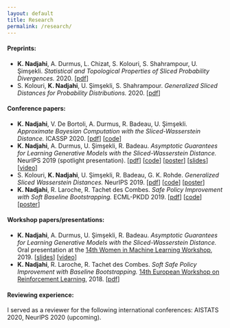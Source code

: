 ```yaml
---
layout: default
title: Research
permalink: /research/
---
```


<h4>Preprints:</h4>

<ul>
	<li> <b>K. Nadjahi</b>, A. Durmus, L. Chizat, S. Kolouri, S. Shahrampour, U. &#350;im&#351;ekli. <i>Statistical and Topological Properties of Sliced Probability Divergences.</i> 2020. [<a href="https://arxiv.org/pdf/2003.05783.pdf" target="_blank">pdf</a>] </li>
	<li> S. Kolouri, <b>K. Nadjahi</b>, U. &#350;im&#351;ekli, S. Shahrampour. <i>Generalized Sliced Distances for Probability Distributions.</i> 2020. [<a href="https://arxiv.org/pdf/2002.12537.pdf" target="_blank">pdf</a>] </li>
</ul>

<h4>Conference papers:</h4>

<ul>
	<li> <b>K. Nadjahi</b>, V. De Bortoli, A. Durmus, R. Badeau, U. &#350;im&#351;ekli. <i>Approximate Bayesian Computation with the Sliced-Wasserstein Distance.</i> ICASSP 2020. [<a href="https://arxiv.org/pdf/1910.12815.pdf" target="_blank">pdf</a>] [<a href="https://github.com/kimiandj/slicedwass_abc" target="_blank">code</a>] </li>
	<li> <b>K. Nadjahi</b>, A. Durmus, U. &#350;im&#351;ekli, R. Badeau. <i>Asymptotic Guarantees for Learning Generative Models with the Sliced-Wasserstein Distance.</i> NeurIPS 2019 (spotlight presentation). [<a href="https://arxiv.org/pdf/1906.04516.pdf" target="_blank">pdf</a>] [<a href="https://github.com/kimiandj/min_swe" target="_blank">code</a>] [<a href="{{site.url}}{{site.baseurl}}/assets/files/posters/min_swe.pdf" target="_blank">poster</a>] [<a href="{{site.url}}{{site.baseurl}}/assets/files/slides/min_swe_spotlight_neurips2019.pdf" target="_blank">slides</a>] [<a href="https://slideslive.com/38923047/track-3-session-6-spotlights-part-1" target="_blank">video</a>] </li>
	<li> S. Kolouri, <b>K. Nadjahi</b>, U. &#350;im&#351;ekli, R. Badeau, G. K. Rohde. <i>Generalized Sliced Wasserstein Distances.</i> NeurIPS 2019. [<a href="https://arxiv.org/pdf/1902.00434.pdf" target="_blank">pdf</a>] [<a href="https://github.com/kimiandj/gsw" target="_blank">code</a>] [<a href="{{site.url}}{{site.baseurl}}/assets/files/posters/gsw.pdf" target="_blank">poster</a>] </li>
	<li> <b>K. Nadjahi</b>, R. Laroche, R. Tachet des Combes. <i>Safe Policy Improvement with Soft Baseline Bootstrapping.</i> ECML-PKDD 2019. [<a href="https://arxiv.org/pdf/1907.05079.pdf" target="_blank">pdf</a>] [<a href="https://github.com/RomainLaroche/SPIBB" target="_blank">code</a>] [<a href="{{site.url}}{{site.baseurl}}/assets/files/posters/soft_spibb.pdf" target="_blank">poster</a>] </li>
</ul>

<h4>Workshop papers/presentations:</h4>

<ul>
	<li> <b>K. Nadjahi</b>, A. Durmus, U. &#350;im&#351;ekli, R. Badeau. <i>Asymptotic Guarantees for Learning Generative Models with the Sliced-Wasserstein Distance.</i> Oral presentation at the <a href="https://wimlworkshop.org/2019/" target="_blank">14th Women in Machine Learning Workshop</a>, 2019. [<a href="{{site.url}}{{site.baseurl}}/assets/files/slides/min_swe_wiml2019.pdf" target="_blank">slides</a>] [<a href="https://slideslive.com/38922557/contributed-talk-1-asymptotic-guarantees-for-learning-generative-models-with-the-slicedwasserstein-distance" target="_blank">video</a>] </li>
	<li> <b>K. Nadjahi</b>, R. Laroche, R. Tachet des Combes. <i>Soft Safe Policy Improvement with Baseline Bootstrapping.</i> <a href="https://ewrl.wordpress.com/past-ewrl/ewrl14-2018/" target="_blank">14th European Workshop on Reinforcement Learning</a>, 2018. [<a href="https://www.microsoft.com/en-us/research/uploads/prod/2019/04/ewrl_14_2018_paper_50.pdf" target="_blank">pdf</a>] </li>
</ul>

<h4>Reviewing experience:</h4>
I served as a reviewer for the following international conferences: AISTATS 2020, NeurIPS 2020 (upcoming).